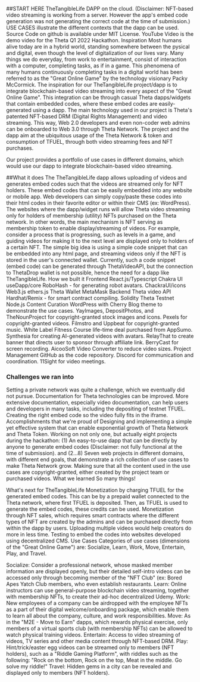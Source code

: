
##START HERE
TheTangibleLife DAPP on the cloud. (Disclaimer: NFT-based video streaming is working from a server. However the app's embed code generation was not generating the correct code at the time of submission.)
USE CASES illustrate the different contexts that the dapp can be used.
Source Code on github is available under MIT License.
YouTube Video is the demo video for the Theta Q1 2022 Hackathon.
Inspiration
Most humans alive today are in a hybrid world, standing somewhere between the pysical and digital, even though the level of digitalization of our lives vary.
Many things we do everyday, from work to entertainment, consist of interaction with a computer, completing tasks, as if in a game.
This phenomena of many humans continuously completing tasks in a digital world has been referred to as the "Great Online Game" by the technology visionary Packy McCormick.
The inspiration for our TheTangibleLife project/dapp is to integrate blockchain-based video streaming into every aspect of the "Great Online Game".
This integration can be through casual Theta dapps/widgets that contain embedded codes, where these embed codes are easily-generated using a dapp.
The main technology used in our project is Theta's patented NFT-based DRM (Digital Rights Management) and video streaming.
This way, Web 2.0 developers and even non-coder web admins can be onboarded to Web 3.0 through Theta Network.
The project and the dapp aim at the ubiquitous usage of the Theta Network & token and consumption of TFUEL, through both video streaming fees and NFT purchases.

Our project provides a portfolio of use cases in different domains, which would use our dapp to integrate blockchain-based video streaming.

##What it does
The TheTangibleLife dapp allows uploading of videos and generates embed codes such that the videos are streamed only for NFT holders.
These embed codes that can be easily embedded into any website or mobile app.
Web developers can simply copy/paste these codes into their html codes in their favorite editor or within their CMS (ex: WordPress).
The websites where the dapp/widget runs will allow Theta video streaming only for holders of membership (utility) NFTs purchased on the Theta network.
In other words, the main mechanism is NFT serving as membership token to enable display/streaming of videos.
For example, consider a process that is progressing, such as levels in a game, and guiding videos for making it to the next level are displayed only to holders of a certain NFT.
The simple big idea is using a simple code snippet that can be embedded into any html page, and streaming videos only if the NFT is stored in the user's connected wallet.
Currently, such a code snippet (embed code) can be generated through ThetaVideoAPI, but the connection to ThetaDrop wallet is not possible, hence the need for a dapp like TheTangibleLife.
How we built it
Frontend
React.js/Typescript
Chakra UI
useDapp/core
RoboHash - for generating robot avatars.
ChackraUI/icons
Web3.js
ethers.js
Theta Wallet
MetaMask
Backend
Theta video API
Hardhat/Remix - for smart contract compiling.
Solidity
Theta Testnet
Node.js
Content Curation
WordPress with Cherry Blog theme to demonstrate the use cases.
YayImages, DepositPhotos, and TheNounProject for copyright-granted stock images and icons.
Pexels for copyright-granted videos.
Filmstro and Uppbeat for copyright-granted music.
White Label Fitness Course life-time deal purchased from AppSumo.
Synthesia for creating AI-generated videos with avatars.
RelayThat to create banner that directs user to sponsor through affiliate link.
BerryCast for screen recording.
AicooSoft Video Converter to reduce video sizes.
Project Management
GitHub as the code repository.
Discord for communication and coordination.
11Sight for video meetings.
### Challenges we ran into
Setting a private network was quite a challenge, which we eventually did not pursue.
Documentation for Theta technologies can be improved. More extensive documentation, especially video documentation, can help users and developers in many tasks, including the depositing of testnet TFUEL.
Creating the right embed code so the video fully fits in the iframe.
Accomplishments that we're proud of
Designing and implementing a simple yet effective system that can enable exponential growth of Theta Network and Theta Token.
Working on not only one, but actually eight projects during the hackathon: (1) An easy-to-use dapp that can be directly by anyone to generate embed codes (Disclaimer: not fully functional at the time of submission). and (2...8) Seven web projects in different domains, with different end goals, that demonstrate a rich collection of use cases to make Theta Network grow.
Making sure that all the content used in the use cases are copyright-granted, either created by the project team or purchased videos.
What we learned
So many things!

What's next for TheTangibleLife
Monetization by charging TFUEL for the generated embed codes. This can be by a prepaid wallet connected to the Theta network, where first TFUEL is deposited. Then, as TFUEL is used to generate the embed codes, these credits can be used.
Monetization through NFT sales, which requires smart contracts where the different types of NFT are created by the admins and can be purchased directly from within the dapp by users.
Uploading multiple videos would help creators do more in less time.
Testing to embed the codes into websites developed using decentralized CMS.
Use Cases
Categories of use cases (dimensions of the "Great Online Game") are: Socialize, Learn, Work, Move, Entertain, Play, and Travel.

Socialize: Consider a professional network, whose masked member information are displayed openly, but their detailed self-intro videos can be accessed only through becoming member of the "NFT Club" (ex: Bored Apes Yatch Club members, who even establish restaurants.
Learn: Online instructors can use general-purpose blockchain video streaming, together with membership NFTs, to create their ad-hoc decentralized Udemy.
Work: New employees of a company can be airdropped with the employee NFTs as a part of their digital welcome/onboarding package, which enable them to learn all about the company, culture, and work responsibilities.
Move: As in the "M2E - Move to Earn" dapps, which rewards physical exercise, only members of a virtual sports club (with membership NFTs) can be allowed to watch physical training videos.
Entertain: Access to video streaming of videos, TV series and other media content through NFT-based DRM.
Play: Hint/trick/easter egg videos can be streamed only to members (NFT holders), such as a "Riddle Gaming Platform", with riddles such as the following: "Rock on the bottom, Rock on the top, Meat in the middle. Go solve my riddle!"
Travel: Hidden gems in a city can be revealed and displayed only to members (NFT holders).
